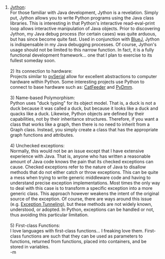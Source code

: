 1) <a href="http://www.jython.net/">Jython</a>:<br />For those familiar with Java development, Jython is a revelation.  Simply put, Jython allows you to write Python programs using the Java class libraries.  This is interesting in that Python's interactive read-eval-print loop allows interactive manipulation of Java objects.  Prior to discovering Jython, my Java debug process (for certain cases) was quite arduous, but has since become quite fast.  Used in conjunction with <a href="http://www.bluej.org/about/about.html">BlueJ</a>, Jython is indispensable in my Java debugging processes.  Of course, Jython's usage should not be limited to this narrow function.  In fact, it is a fully functional development framework... one that I plan to exercise to its fullest someday soon.<br /><br />2) Its connection to hardware:<br />Projects similar to <a href="http://pyserial.sourceforge.net/">pySerial</a> allow for excellent abstractions to computer hardware within Python.  Some interesting projects use Python to connect to base hardware such as: <a href="http://www.linuxjournal.com/article/7403">CatFeeder</a> and <a href="http://linuxastronomy.org/lias/prg/dmm_me11/hp/dmm_03.html">PyDmm</a>.<br /><br />3) Name-based Polymorphism:<br />Python uses "duck typing" for its object model.  That is, a duck is not a duck because it was called a duck, but because it looks like a duck and quacks like a duck.  Likewise, Python objects are defined by their capabilities, not by their inheritance structures.  Therefore, if you want a class that works like a graph, then there is no need to inherit from a Graph class.  Instead, you simply create a class that has the appropriate graph functions and attributes.<br /><br />4) Unchecked exceptions:<br />Normally, this would not be an issue except that I have extensive experience with Java.  That is, anyone who has written a reasonable amount of Java code knows the pain that its checked exceptions can cause.  Checked exceptions refer to the nature of Java to disallow methods that do not either catch or throw exceptions.  This can be quite a mess when trying to write generic middleware code and having to understand precise exception implementations.  Most times the only way to deal with this case is to transform a specific exception into a more generic class.  This approach however weakens the intent of the original source of the exception.  Of course, there are ways around this issue (e.g. <a href="http://www.c2.com/cgi/wiki?ExceptionTunneling">Exception Tunneling</a>), but these methods are not widely known, understood, or adopted.  In Python, exceptions can be handled or not, thus avoiding this particular limitation.<br /><br />5) First-class Functions:<br />I love languages with first-class functions... I freaking love them.  First-class functions are such that they can be used as parameters to functions, returned from functions, placed into containers, and be stored in variables.  <br />-m